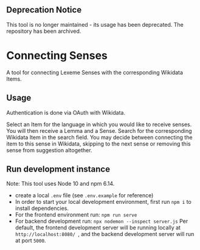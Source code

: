 ## Deprecation Notice

This tool is no longer maintained - its usage has been deprecated. The repository has been archived.

# Connecting Senses

A tool for connecting Lexeme Senses with the corresponding Wikidata Items.

## Usage

Authentication is done via OAuth with Wikidata.

Select an Item for the language in which you would like to receive senses.
You will then receive a Lemma and a Sense. Search for the corresponding Wikidata Item in the search field.
You may decide between connecting the item to this sense in Wikidata, skipping to the next sense or removing this sense from suggestion altogether.

## Run development instance

Note: This tool uses Node 10 and npm 6.14.

- create a local `.env` file (see `.env.example` for reference)
- In order to start your local development environment, first run `npm i` to install dependencies.
- For the frontend environment run:
    `npm run serve`
- For backend development run:
    `npx nodemon --inspect server.js`
Per default, the frontend development server will be running locally at `http://localhost:8080/ `, and the backend development server will run at port `5000`.
